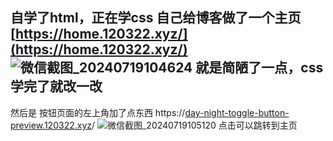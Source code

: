 自学了html，正在学css
自己给博客做了一个主页
[https://home.120322.xyz/](https://home.120322.xyz/)
![微信截图_20240719104624](https://github.com/user-attachments/assets/00411756-9cfd-4529-8373-03d3dae13d92)
就是简陋了一点，css学完了就改一改
--------------------------------------------------------------
然后是 按钮页面的左上角加了点东西
https://[day-night-toggle-button-preview.120322.xyz](https://day-night-toggle-button-preview.120322.xyz/)/
![微信截图_20240719105120](https://github.com/user-attachments/assets/4c258269-d924-4986-adac-2ca1501c6959)
点击可以跳转到主页
